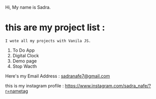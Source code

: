 Hi, My name is Sadra.
# this are my project list : 
    I wote all my projects with Vanila JS. 
1) To Do App
2) Digital Clock
3) Demo page
4) Stop Wacth 


Here's my Email Address : sadranafe7@gmail.com

this is my instagram profile : https://www.instagram.com/sadra_nafe/?r=nametag

<!---
sadranafe/sadranafe is a ✨ special ✨ repository because its `README.md` (this file) appears on your GitHub profile.
You can click the Preview link to take a look at your changes.
--->
